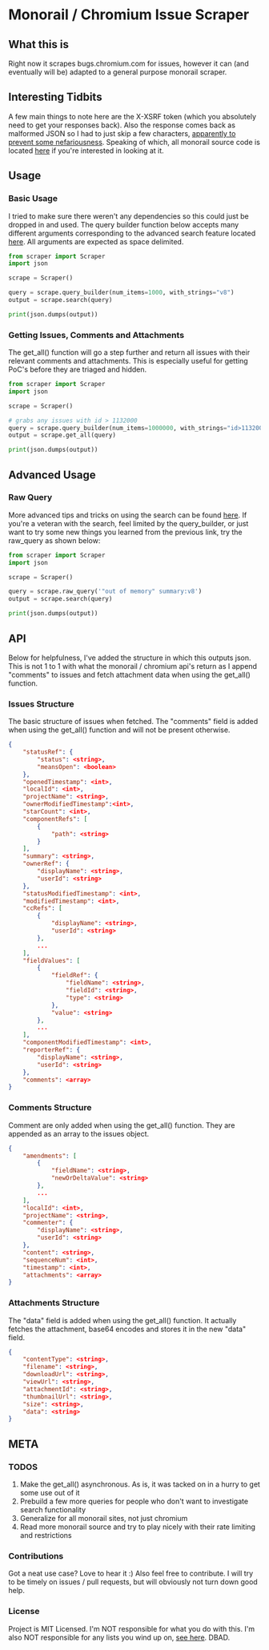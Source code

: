 # Monorail / Chromium Issue Scraper

## What this is

Right now it scrapes bugs.chromium.com for issues, however it can (and  eventually will be) adapted to a general purpose monorail scraper.

## Interesting Tidbits

A few main things to note here are the X-XSRF token (which you absolutely need to get your responses back). Also the response comes back as malformed JSON so I had to just skip a few characters, [apparently to prevent some nefariousness](https://chromium.googlesource.com/infra/infra/+/master/appengine/monorail/static/js/framework/framework-ajax.js). Speaking of which, all monorail source code is located [here](https://chromium.googlesource.com/infra/infra/+/master/appengine/monorail) if you're interested in looking at it.

## Usage

### Basic Usage

I tried to make sure there weren't any dependencies so this could just be dropped in and used. The query builder function below accepts many different arguments corresponding to the advanced search feature located [here](https://bugs.chromium.org/p/chromium/issues/advsearch). All arguments are expected as space delimited.

```python
from scraper import Scraper
import json

scrape = Scraper()

query = scrape.query_builder(num_items=1000, with_strings="v8")
output = scrape.search(query)

print(json.dumps(output))
```

### Getting Issues, Comments and Attachments

The get_all() function will go a step further and return all issues with their relevant comments and attachments. This is especially useful for getting PoC's before they are triaged and hidden.

```python
from scraper import Scraper
import json

scrape = Scraper()

# grabs any issues with id > 1132000
query = scrape.query_builder(num_items=1000000, with_strings="id>1132000 v8 security")
output = scrape.get_all(query)

print(json.dumps(output))
```

## Advanced Usage

### Raw Query

More advanced tips and tricks on using the search can be found [here](https://bugs.chromium.org/p/chromium/issues/searchtips). If you're a veteran with the search, feel limited by the query_builder, or just want to try some new things you learned from the previous link, try the raw_query as shown below:

```python
from scraper import Scraper
import json

scrape = Scraper()

query = scrape.raw_query('"out of memory" summary:v8')
output = scrape.search(query)

print(json.dumps(output))
```

## API

Below for helpfulness, I've added the structure in which this outputs json. This is not 1 to 1 with what the monorail / chromium api's return as I append "comments" to issues and fetch attachment data when using the get_all() function.

### Issues Structure

The basic structure of issues when fetched. The "comments" field is added when using the get_all() function and will not be present otherwise.

```json
{
    "statusRef": {
        "status": <string>,
        "meansOpen": <boolean>
    },
    "openedTimestamp": <int>,
    "localId": <int>,
    "projectName": <string>,
    "ownerModifiedTimestamp":<int>,
    "starCount": <int>,
    "componentRefs": [
        {
            "path": <string>
        }
    ],
    "summary": <string>,
    "ownerRef": {
        "displayName": <string>,
        "userId": <string>
    },
    "statusModifiedTimestamp": <int>,
    "modifiedTimestamp": <int>,
    "ccRefs": [
        {
            "displayName": <string>,
            "userId": <string>
        },
        ...
    ],
    "fieldValues": [
        {
            "fieldRef": {
                "fieldName": <string>,
                "fieldId": <string>,
                "type": <string>
            },
            "value": <string>
        },
        ...
    ],
    "componentModifiedTimestamp": <int>,
    "reporterRef": {
        "displayName": <string>,
        "userId": <string>
    },
    "comments": <array>
}
```

### Comments Structure

Comment are only added when using the get_all() function. They are appended as an array to the issues object.

```json
{
    "amendments": [
        {
            "fieldName": <string>,
            "newOrDeltaValue": <string>
        },
        ...
    ],
    "localId": <int>,
    "projectName": <string>,
    "commenter": {
        "displayName": <string>,
        "userId": <string>
    },
    "content": <string>,
    "sequenceNum": <int>,
    "timestamp": <int>,
    "attachments": <array>
}
```

### Attachments Structure

The "data" field is added when using the get_all() function. It actually fetches the attachment, base64 encodes and stores it in the new "data" field.

```json
{
    "contentType": <string>,
    "filename": <string>,
    "downloadUrl": <string>,
    "viewUrl": <string>,
    "attachmentId": <string>,
    "thumbnailUrl": <string>,
    "size": <string>,
    "data": <string>
}
```

## META

### TODOS

1) Make the get_all() asynchronous. As is, it was tacked on in a hurry to get some use out of it  
2) Prebuild a few more queries for people who don't want to investigate search functionality  
3) Generalize for all monorail sites, not just chromium  
4) Read more monorail source and try to play nicely with their rate limiting and restrictions  

### Contributions

Got a neat use case? Love to hear it :) Also feel free to contribute. I will try to be timely on issues / pull requests, but will obviously not turn down good help.

### License

Project is MIT Licensed. I'm NOT responsible for what you do with this. I'm also NOT responsible for any lists you wind up on, [see here](https://chromium.googlesource.com/infra/infra/+/b83fc0c435a27eef10b5dd880a97af3e0c870201/appengine/monorail/dos.yaml). DBAD. 